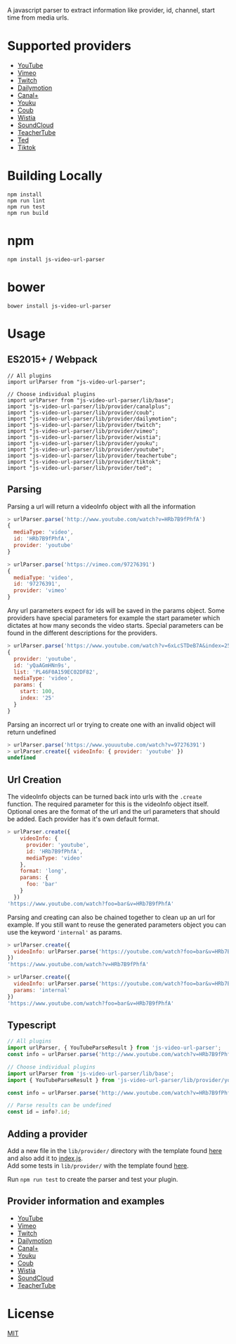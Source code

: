 A javascript parser to extract information like provider, id, channel, start time from media urls.

# Supported providers
 - [YouTube](https://www.youtube.com/)
 - [Vimeo](https://vimeo.com/)
 - [Twitch](https://www.twitch.tv/)
 - [Dailymotion](https://www.dailymotion.com)
 - [Canal+](https://www.mycanal.fr/)
 - [Youku](https://www.youku.com/)
 - [Coub](https://coub.com/)
 - [Wistia](https://wistia.com/)
 - [SoundCloud](https://soundcloud.com/)
 - [TeacherTube](https://www.teachertube.com)
 - [Ted](https://www.ted.com)
 - [Tiktok](https://www.tiktok.com)


# Building Locally

```
npm install
npm run lint
npm run test
npm run build
```

# npm

```
npm install js-video-url-parser
```

# bower

```shell
bower install js-video-url-parser
```

# Usage

## ES2015+ / Webpack

```
// All plugins
import urlParser from "js-video-url-parser";

// Choose individual plugins
import urlParser from "js-video-url-parser/lib/base";
import "js-video-url-parser/lib/provider/canalplus";
import "js-video-url-parser/lib/provider/coub";
import "js-video-url-parser/lib/provider/dailymotion";
import "js-video-url-parser/lib/provider/twitch";
import "js-video-url-parser/lib/provider/vimeo";
import "js-video-url-parser/lib/provider/wistia";
import "js-video-url-parser/lib/provider/youku";
import "js-video-url-parser/lib/provider/youtube";
import "js-video-url-parser/lib/provider/teachertube";
import "js-video-url-parser/lib/provider/tiktok";
import "js-video-url-parser/lib/provider/ted";
```

## Parsing

Parsing a url will return a videoInfo object with all the information

```javascript
> urlParser.parse('http://www.youtube.com/watch?v=HRb7B9fPhfA')
{
  mediaType: 'video',
  id: 'HRb7B9fPhfA',
  provider: 'youtube'
}

> urlParser.parse('https://vimeo.com/97276391')
{
  mediaType: 'video',
  id: '97276391',
  provider: 'vimeo'
}
```

Any url parameters expect for ids will be saved in the params object. Some
providers have special parameters for example the start parameter which dictates
at how many seconds the video starts. Special parameters can be found in the
different descriptions for the providers.

```javascript
> urlParser.parse('https://www.youtube.com/watch?v=6xLcSTDeB7A&index=25&list=PL46F0A159EC02DF82&t=1m40')
{
  provider: 'youtube',
  id: 'yQaAGmHNn9s',
  list: 'PL46F0A159EC02DF82',
  mediaType: 'video',
  params: {
    start: 100,
    index: '25'
  }
}
```

Parsing an incorrect url or trying to create one with an invalid object will return undefined

```javascript
> urlParser.parse('https://www.youuutube.com/watch?v=97276391')
> urlParser.create({ videoInfo: { provider: 'youtube' })
undefined
```

## Url Creation

The videoInfo objects can be turned back into urls with the `.create` function.
The required parameter for this is the videoInfo object itself. Optional ones are
the format of the url and the url parameters that should be added. Each provider
has it's own default format.

```javascript
> urlParser.create({
    videoInfo: {
      provider: 'youtube',
      id: 'HRb7B9fPhfA',
      mediaType: 'video'
    },
    format: 'long',
    params: {
      foo: 'bar'
    }
  })
'https://www.youtube.com/watch?foo=bar&v=HRb7B9fPhfA'
```

Parsing and creating can also be chained together to clean up an url for example.
If you still want to reuse the generated parameters object you can use the keyword
`'internal'` as params.

```javascript
> urlParser.create({
  videoInfo: urlParser.parse('https://youtube.com/watch?foo=bar&v=HRb7B9fPhfA')
})
'https://www.youtube.com/watch?v=HRb7B9fPhfA'

> urlParser.create({
  videoInfo: urlParser.parse('https://youtube.com/watch?foo=bar&v=HRb7B9fPhfA'),
  params: 'internal'
})
'https://www.youtube.com/watch?foo=bar&v=HRb7B9fPhfA'
```

## Typescript

```typescript
// All plugins
import urlParser, { YouTubeParseResult } from 'js-video-url-parser';
const info = urlParser.parse('http://www.youtube.com/watch?v=HRb7B9fPhfA') as YouTubeParseResult;

// Choose individual plugins
import urlParser from 'js-video-url-parser/lib/base';
import { YouTubeParseResult } from 'js-video-url-parser/lib/provider/youtube';

const info = urlParser.parse('http://www.youtube.com/watch?v=HRb7B9fPhfA') as YouTubeParseResult;

// Parse results can be undefined
const id = info?.id;
```

## Adding a provider

Add a new file in the `lib/provider/` directory with the template found [here](lib/provider/template.js) and also add it to [index.js](lib/index.js).
<br>
Add some tests in `lib/provider/` with the template found
[here](lib/provider/template.test.js).

Run `npm run test` to create the parser and test your plugin.

## Provider information and examples

- [YouTube](https://github.com/Zod-/jsVideoUrlParser/wiki/YouTube)
- [Vimeo](https://github.com/Zod-/jsVideoUrlParser/wiki/Vimeo)
- [Twitch](https://github.com/Zod-/jsVideoUrlParser/wiki/Twitch)
- [Dailymotion](https://github.com/Zod-/jsVideoUrlParser/wiki/Dailymotion)
- [Canal+](https://github.com/Zod-/jsVideoUrlParser/wiki/Canal-)
- [Youku](https://github.com/Zod-/jsVideoUrlParser/wiki/Youku)
- [Coub](https://github.com/Zod-/jsVideoUrlParser/wiki/Coub)
- [Wistia](https://github.com/Zod-/jsVideoUrlParser/wiki/Wistia)
- [SoundCloud](https://github.com/Zod-/jsVideoUrlParser/wiki/SoundCloud)
- [TeacherTube](https://github.com/Zod-/jsVideoUrlParser/wiki/TeacherTube)

# License

[MIT](https://github.com/Zod-/jsVideoUrlParser/blob/master/LICENSE)
